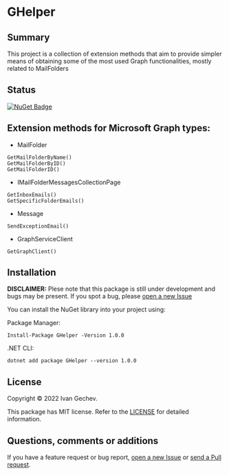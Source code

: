 # GHelper

## Summary
This project is a collection of extension methods that aim to provide simpler means of obtaining some of the most used Graph functionalities, mostly related to MailFolders

## Status
[![NuGet Badge](https://buildstats.info/nuget/GHelper)](https://www.nuget.org/packages/GHelper/)

## Extension methods for Microsoft Graph types:
- MailFolder
```Csharp
GetMailFolderByName()
GetMailFolderByID()
GetMailFolderID()
```
- IMailFolderMessagesCollectionPage
```Csharp
GetInboxEmails()
GetSpecificFolderEmails()
```
- Message
```Csharp
SendExceptionEmail()
```
- GraphServiceClient
```Csharp
GetGraphClient()
```

## Installation
**DISCLAIMER:** Plese note that this package is still under development and bugs may be present. If you spot a bug, please [open a new Issue](https://github.com/Banovvv/GHelper/issues/new)

You can install the NuGet library into your project using:

Package Manager:
```
Install-Package GHelper -Version 1.0.0
```

.NET CLI:
```
dotnet add package GHelper --version 1.0.0
```

## License
Copyright © 2022 Ivan Gechev.

This package has MIT license. Refer to the [LICENSE](https://github.com/Banovvv/GHelper/blob/e2ca6eb3f858a887a7141b9442957cf6c76aaf3f/LICENSE) for detailed information.

## Questions, comments or additions
If you have a feature request or bug report, [open a new Issue](https://github.com/Banovvv/GHelper/issues/new) or [send a Pull request](https://github.com/Banovvv/GHelper/pulls).
